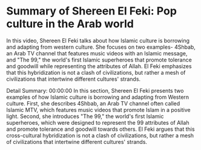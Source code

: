 # Summary of Shereen El Feki: Pop culture in the Arab world

In this video, Shereen El Feki talks about how Islamic culture is borrowing and adapting from western culture. She focuses on two examples- 4Shbab, an Arab TV channel that features music videos with an Islamic message, and "The 99," the world's first Islamic superheroes that promote tolerance and goodwill while representing the attributes of Allah. El Feki emphasizes that this hybridization is not a clash of civilizations, but rather a mesh of civilizations that intertwine different cultures' strands.

Detail Summary: 
00:00:00
In this section, Shereen El Feki presents two examples of how Islamic culture is borrowing and adapting from Western culture. First, she describes 4Shbab, an Arab TV channel often called Islamic MTV, which features music videos that promote Islam in a positive light. Second, she introduces "The 99," the world's first Islamic superheroes, which were designed to represent the 99 attributes of Allah and promote tolerance and goodwill towards others. El Feki argues that this cross-cultural hybridization is not a clash of civilizations, but rather a mesh of civilizations that intertwine different cultures' strands.

